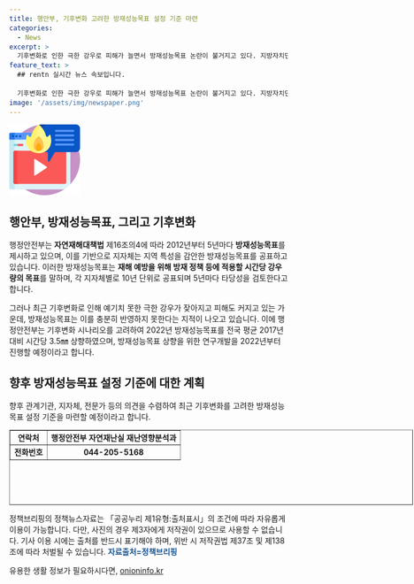 ```yaml
---
title: 행안부, 기후변화 고려한 방재성능목표 설정 기준 마련
categories:
  - News
excerpt: >
  기후변화로 인한 극한 강우로 피해가 늘면서 방재성능목표 논란이 불거지고 있다. 지방자치단체들의 목표는 현재의 극한 강우를 충분히 반영하지 못한다는 비판에 직면했다. 그러나 행정안전부는 기후변화를 고려하여 2022년 방재성능목표를 상향 조정하고, 추가적인 연구개발을 진행할 예정이라 밝혔다. 미래 방재 대책을 마련하기 위해 관계기관, 지자체, 전문가 등의 의견을 수렴할 예정이다. (출처: 정책브리핑 www.korea.kr)
feature_text: >
  ## rentn 실시간 뉴스 속보입니다.

  기후변화로 인한 극한 강우로 피해가 늘면서 방재성능목표 논란이 불거지고 있다. 지방자치단체들의 목표는 현재의 극한 강우를 충분히 반영하지 못한다는 비판에 직면했다. 그러나 행정안전부는 기후변화를 고려하여 2022년 방재성능목표를 상향 조정하고, 추가적인 연구개발을 진행할 예정이라 밝혔다. 미래 방재 대책을 마련하기 위해 관계기관, 지자체, 전문가 등의 의견을 수렴할 예정이다. (출처: 정책브리핑 www.korea.kr)
image: '/assets/img/newspaper.png'
---
```


<p><img src="/assets/img/news.png" alt="rentncar 속보" /></p>

<h2 data-ke-size="size26">행안부, 방재성능목표, 그리고 기후변화</h2>

<p data-ke-size="size16">행정안전부는 <b>자연재해대책법</b> 제16조의4에 따라 2012년부터 5년마다 <b>방재성능목표</b>를 제시하고 있으며, 이를 기반으로 지자체는 지역 특성을 감안한 방재성능목표를 공표하고 있습니다. 이러한 방재성능목표는 <b>재해 예방을 위해 방재 정책 등에 적용할 시간당 강우량의 목표</b>를 말하며, 각 지자체별로 10년 단위로 공표되며 5년마다 타당성을 검토한다고 합니다.</p>

<p data-ke-size="size16">그러나 최근 기후변화로 인해 예기치 못한 극한 강우가 잦아지고 피해도 커지고 있는 가운데, 방재성능목표는 이를 충분히 반영하지 못한다는 지적이 나오고 있습니다. 이에 행정안전부는 기후변화 시나리오를 고려하여 2022년 방재성능목표를 전국 평균 2017년 대비 시간당 3.5㎜ 상향하였으며, 방재성능목표 상향을 위한 연구개발을 2022년부터 진행할 예정이라고 합니다.</p>

<h2 data-ke-size="size26">향후 방재성능목표 설정 기준에 대한 계획</h2>

<p data-ke-size="size16">향후 관계기관, 지자체, 전문가 등의 의견을 수렴하여 최근 기후변화를 고려한 방재성능목표 설정 기준을 마련할 예정이라고 합니다.</p>

<table style="width: 730px; height: 136px;" border="1">
<tbody>
<tr>
<td style="text-align: center; height: 17px;"><b>연락처</b></td>
<td style="text-align: center; height: 17px;"><b>행정안전부 자연재난실 재난영향분석과</b></td>
</tr>
<tr>
<td style="text-align: center; height: 17px;"><b>전화번호</b></td>
<td style="text-align: center; height: 17px;"><b>044-205-5168</b></td>
</tr>
</tbody>
</table>

<p data-ke-size="size16">정책브리핑의 정책뉴스자료는 「공공누리 제1유형:출처표시」의 조건에 따라 자유롭게 이용이 가능합니다. 다만, 사진의 경우 제3자에게 저작권이 있으므로 사용할 수 없습니다. 기사 이용 시에는 출처를 반드시 표기해야 하며, 위반 시 저작권법 제37조 및 제138조에 따라 처벌될 수 있습니다. <b><span style="color: #1a5490;">자료출처=정책브리핑</span></b> </p>
유용한 생활 정보가 필요하시다면, <a href="https://onioninfo.kr" rel="dofollow">onioninfo.kr</a>


